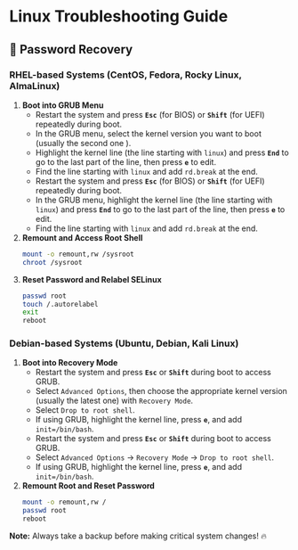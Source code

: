 # Linux Troubleshooting Guide

## 🔐 Password Recovery

### RHEL-based Systems (CentOS, Fedora, Rocky Linux, AlmaLinux)
1. **Boot into GRUB Menu**
   - Restart the system and press **`Esc`** (for BIOS) or **`Shift`** (for UEFI) repeatedly during boot.
   - In the GRUB menu, select the kernel version you want to boot (usually the second one ).
   - Highlight the kernel line (the line starting with `linux`) and press **`End`** to go to the last part of the line, then press **`e`** to edit.
   - Find the line starting with `linux` and add `rd.break` at the end.
   - Restart the system and press **`Esc`** (for BIOS) or **`Shift`** (for UEFI) repeatedly during boot.
   - In the GRUB menu, highlight the kernel line (the line starting with `linux`) and press **`End`** to go to the last part of the line, then press **`e`** to edit.
   - Find the line starting with `linux` and add `rd.break` at the end.
2. **Remount and Access Root Shell**
   ```bash
   mount -o remount,rw /sysroot
   chroot /sysroot
   ```
3. **Reset Password and Relabel SELinux**
   ```bash
   passwd root
   touch /.autorelabel
   exit
   reboot
   ```

### Debian-based Systems (Ubuntu, Debian, Kali Linux)
1. **Boot into Recovery Mode**
   - Restart the system and press **`Esc`** or **`Shift`** during boot to access GRUB.
   - Select `Advanced Options`, then choose the appropriate kernel version (usually the latest one) with `Recovery Mode`.
   - Select `Drop to root shell`.
   - If using GRUB, highlight the kernel line, press **`e`**, and add `init=/bin/bash`.
   - Restart the system and press **`Esc`** or **`Shift`** during boot to access GRUB.
   - Select `Advanced Options` → `Recovery Mode` → `Drop to root shell`.
   - If using GRUB, highlight the kernel line, press **`e`**, and add `init=/bin/bash`.
2. **Remount Root and Reset Password**
   ```bash
   mount -o remount,rw /
   passwd root
   reboot
   ```

**Note:** Always take a backup before making critical system changes! 🔥

